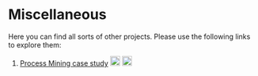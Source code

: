 # Miscellaneous

Here you can find all sorts of other projects. Please use the following links to explore them:

  1) [Process Mining case study](http://nbviewer.jupyter.org/github/bockjo/Miscellaneous/blob/master/ProcessMiningCaseStudy.ipynb)  <a href="url"> <img src="http://www.uidownload.com/files/541/586/346/code-command-develop-javascript-language-programming-software-icon.png" height="20" width="20" ></a> 
<img src="https://www.python.org/static/favicon.ico" height="20" width="20" ></a> <br>
